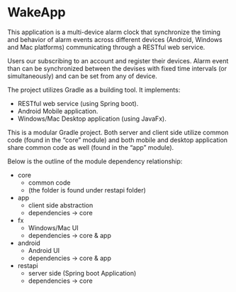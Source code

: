 # WakeApp
This application is a multi-device alarm clock that synchronize the timing and behavior of alarm events across different devices (Android, Windows and Mac platforms) communicating through a RESTful web service. 

Users our subscribing to an account and register their devices. Alarm event than can be synchronized between the devises with fixed time intervals (or simultaneously) and can be set from any of device.  

The project utilizes Gradle as a building tool. It implements:
  * RESTful web service (using Spring boot).
  * Android Mobile application.
  *	Windows/Mac Desktop application (using JavaFx).

This is a modular Gradle project. Both server and client side utilize common code (found in the “core” module) and both mobile and desktop application share common code as well (found in the “app” module).

Below is the outline of the module dependency relationship: 

  *	core 
    *	common code
    * (the folder is found under restapi folder)
  *	app
    *	client side abstraction
    *	dependencies -> core
  *	fx
    *	Windows/Mac UI
    *	dependencies -> core & app
  *	android
    *	Android UI
    *	dependencies -> core & app
  *	restapi
    *	server side (Spring boot Application)
    *	dependencies -> core
